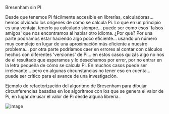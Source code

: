 Bresenham sin PI

Desde que tenemos Pi fácilmente accesible en librerías, calculadoras... hemos olvidado los orígenes de cómo se calcula Pi. Lo que en un principio es una ventaja, tenerlo ya calculado siempre... puede ser como esos 'falsos amigos' que nos encontramos al hablar otro idioma. ¿Por qué? Por una parte podríamos estar haciendo algo poco eficiente... usando un número muy complejo en lugar de una aproximación más eficiente a nuestro problema... por otra parte podríamos caer en errores al contar con cálculos hechos con diferentes 'versiones' de Pi... en estos casos quizás algo no nos de el resultado que esperamos y lo desechamos por error, por no entrar en la letra pequeña de cómo se calcula Pi. En muchos casos puede ser irrelevante... pero en algunas circunstancias no tener eso en cuenta... puede ser crítico para el avance de una investigación.

Ejemplo de refactorización del algoritmo de Bresenham para dibujar circunferencias basadas en los algoritmos con los que se genera el valor de Pi, en lugar de usar el valor de Pi desde alguna librería.

![image](https://github.com/jiriartem/html/assets/77533807/f63cdd46-38c9-42bd-a151-c76640d955b5)
